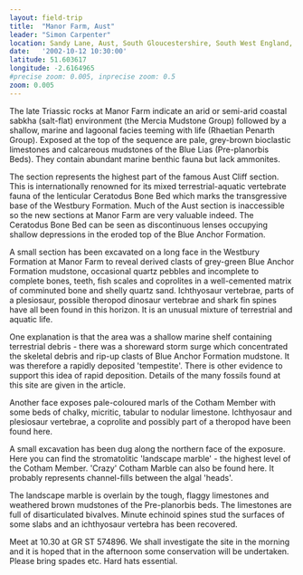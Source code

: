```yaml
---
layout: field-trip
title:  "Manor Farm, Aust"
leader: "Simon Carpenter"
location: Sandy Lane, Aust, South Gloucestershire, South West England, England, BS35
date:   '2002-10-12 10:30:00'
latitude: 51.603617
longitude: -2.6164965
#precise zoom: 0.005, inprecise zoom: 0.5
zoom: 0.005
---
```

The late Triassic rocks at Manor Farm indicate an arid or semi-arid coastal sabkha (salt-flat) environment (the Mercia Mudstone Group) followed by a shallow, marine and lagoonal facies teeming with life (Rhaetian Penarth Group). Exposed at the top of the sequence are pale, grey-brown bioclastic limestones and calcareous mudstones of the Blue Lias (Pre-planorbis Beds). They contain abundant marine benthic fauna but lack ammonites.

The section represents the highest part of the famous Aust Cliff section. This is internationally renowned for its mixed terrestrial-aquatic vertebrate fauna of the lenticular Ceratodus Bone Bed which marks the transgressive base of the Westbury Formation. Much of the Aust section is inaccessible so the new sections at Manor Farm are very valuable indeed. The Ceratodus Bone Bed can be seen as discontinuous lenses occupying shallow depressions in the eroded top of the Blue Anchor Formation.

A small section has been excavated on a long face in the Westbury Formation at Manor Farm to reveal derived clasts of grey-green Blue Anchor Formation mudstone, occasional quartz pebbles and incomplete to complete bones, teeth, fish scales and coprolites in a well-cemented matrix of comminuted bone and shelly quartz sand. Ichthyosaur vertebrae, parts of a plesiosaur, possible theropod dinosaur vertebrae and shark fin spines have all been found in this horizon. It is an unusual mixture of terrestrial and aquatic life.

One explanation is that the area was a shallow marine shelf containing terrestrial debris - there was a shoreward storm surge which concentrated the skeletal debris and rip-up clasts of Blue Anchor Formation mudstone. It was therefore a rapidly deposited 'tempestite'. There is other evidence to support this idea of rapid deposition. Details of the many fossils found at this site are given in the article.

Another face exposes pale-coloured marls of the Cotham Member with some beds of chalky, micritic, tabular to nodular limestone. Ichthyosaur and plesiosaur vertebrae, a coprolite and possibly part of a theropod have been found here.

A small excavation has been dug along the northern face of the exposure. Here you can find the stromatolitic 'landscape marble' - the highest level of the Cotham Member. 'Crazy' Cotham Marble can also be found here. It probably represents channel-fills between the algal 'heads'.

The landscape marble is overlain by the tough, flaggy limestones and weathered brown mudstones of the Pre-planorbis beds. The limestones are full of disarticulated bivalves. Minute echinoid spines stud the surfaces of some slabs and an ichthyosaur vertebra has been recovered.

Meet at 10.30 at GR ST 574896. We shall investigate the site in the morning and it is hoped that in the afternoon some conservation will be undertaken. Please bring spades etc. Hard hats essential.